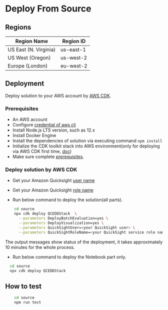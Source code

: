 
# Deploy From Source

## Regions

| Region Name | Region ID |
|----------|--------|
| US East (N. Virginia) | us-east-1 |
| US West (Oregon) | us-west-2 |
| Europe (London) | eu-west-2 |

## Deployment

Deploy solution to your AWS account by [AWS CDK](https://docs.aws.amazon.com/cdk/v2/guide/home.html).
### Prerequisites

- An AWS account
- Configure [credential of aws cli](https://docs.aws.amazon.com/cli/latest/userguide/getting-started-quickstart.html)
- Install Node.js LTS version, such as 12.x
- Install Docker Engine
- Install the dependencies of solution via executing command `npm install`
- Initialize the CDK toolkit stack into AWS environment(only for deploying via AWS CDK first time, [doc](https://docs.aws.amazon.com/cdk/v2/guide/getting_started.html#getting_started_install))
- Make sure complete [prerequisites](https://awslabs.github.io/quantum-computing-exploration-for-drug-discovery-on-aws/en/deployment/#prerequisites).

### Deploy solution by AWS CDK
   
   * Get your Amazon Quicksight [user name](https://us-east-1.quicksight.aws.amazon.com/sn/admin#)
   * Get your Amazon Quicksight [role name](https://us-east-1.quicksight.aws.amazon.com/sn/admin?#aws)

   * Run below command to deploy the solution(all parts).

```sh
    cd source
    npx cdk deploy QCEDDStack  \
      --parameters DeployBatchEvaluation=yes \
      --parameters DeployVisualization=yes \
      --parameters QuickSightUser=<your QuickSight user> \
      --parameters QuickSightRoleName=<your QuickSight service role name>
```

The output messages show status of the deployment, it takes approximately 10 minutes for the whole process.

  * Run below command to deploy the Notebook part only.

  ```sh
    cd source
    npx cdk deploy QCEDDStack
```

## How to test

```sh
    cd source
    npm run test
```
